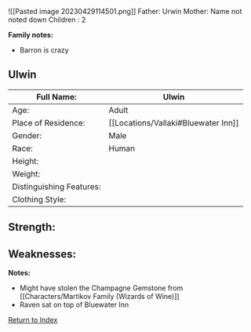 
![[Pasted image 20230429114501.png]]
Father: Urwin
Mother: Name not noted down
Children : 2

**Family notes:**
- Barron is crazy

## Ulwin
| Full Name:               | Ulwin                               |
| ------------------------ | ----------------------------------- |
| Age:                     | Adult                               |
| Place of Residence:      | [[Locations/Vallaki#Bluewater Inn]] |
| Gender:                  | Male                                |
| Race:                    | Human                               |
| Height:                  |                                     |
| Weight:                  |                                     |
| Distinguishing Features: |                                     |
| Clothing Style:          |                                     |

Strength:
 - 
Weaknesses:
 - 
**Notes:**
- Might have stolen the Champagne Gemstone from [[Characters/Martikov Family (Wizards of Wine)]]
- Raven sat on top of Bluewater Inn

[Return to Index](_index.md)